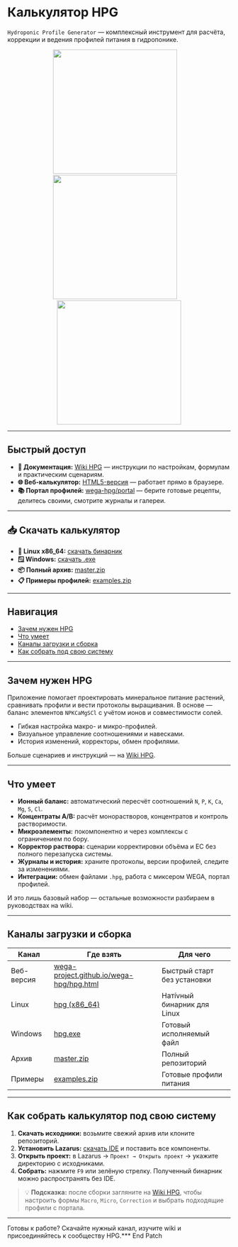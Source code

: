 # Калькулятор HPG

`Hydroponic Profile Generator` — комплексный инструмент для расчёта, коррекции и ведения профилей питания в гидропонике.

<div align="center">
  <a href="images/calc.png"><img src="images/calc.png" width="280"></a>
  &emsp;
  <a href="images/micro.png"><img src="images/micro.png" width="280"></a>
  &emsp;
  <a href="images/mono_solutions.png"><img src="images/mono_solutions.png" width="280"></a>
</div>

---

## Быстрый доступ

- **📘 Документация:** [Wiki HPG](https://github.com/WEGA-project/WEGA-HPG/wiki) — инструкции по настройкам, формулам и практическим сценариям.
- **🌐 Веб-калькулятор:** [HTML5-версия](https://wega-project.github.io/wega-hpg/hpg.html) — работает прямо в браузере.
- **📚 Портал профилей:** [wega-hpg/portal](https://wega-project.github.io/wega-hpg/portal/) — берите готовые рецепты, делитесь своими, смотрите журналы и галереи.

---

## 📥 Скачать калькулятор

- **🐧 Linux x86_64:** [скачать бинарник](https://github.com/WEGA-project/WEGA-HPG/raw/master/hpg)
- **🪟 Windows:** [скачать .exe](https://github.com/WEGA-project/WEGA-HPG/raw/master/hpg.exe)
- **📦 Полный архив:** [master.zip](https://github.com/WEGA-project/WEGA-HPG/archive/refs/heads/master.zip)
- **📋 Примеры профилей:** [examples.zip](https://github.com/WEGA-project/wega-hpg/blob/master/examples.zip)

---

## Навигация

- [Зачем нужен HPG](#overview)
- [Что умеет](#features)
- [Каналы загрузки и сборка](#versions)
- [Как собрать под свою систему](#how_to_build)

---

## Зачем нужен HPG <a name="overview"></a>

Приложение помогает проектировать минеральное питание растений, сравнивать профили и вести протоколы выращивания. В основе — баланс элементов `NPKCaMgSCl` с учётом ионов и совместимости солей.

- Гибкая настройка макро- и микро-профилей.
- Визуальное управление соотношениями и навесками.
- История изменений, корректоры, обмен профилями.

Больше сценариев и инструкций — на [Wiki HPG](https://github.com/WEGA-project/WEGA-HPG/wiki).

---

## Что умеет <a name="features"></a>

- **Ионный баланс:** автоматический пересчёт соотношений `N`, `P`, `K`, `Ca`, `Mg`, `S`, `Cl`.
- **Концентраты A/B:** расчёт монорастворов, концентратов и контроль растворимости.
- **Микроэлементы:** покомпонентно и через комплексы с ограничением по бору.
- **Корректор раствора:** сценарии корректировки объёма и EC без полного перезапуска системы.
- **Журналы и история:** храните протоколы, версии профилей, следите за изменениями.
- **Интеграции:** обмен файлами `.hpg`, работа с миксером WEGA, портал профилей.

И это лишь базовый набор — остальные возможности разбираем в руководствах на wiki.

---

## Каналы загрузки и сборка <a name="versions"></a>

| Канал | Где взять | Для чего |
|-------|-----------|---------|
| Веб-версия | [wega-project.github.io/wega-hpg/hpg.html](https://wega-project.github.io/wega-hpg/hpg.html) | Быстрый старт без установки |
| Linux | [hpg (x86_64)](https://github.com/WEGA-project/WEGA-HPG/raw/master/hpg) | Натívный бинарник для Linux |
| Windows | [hpg.exe](https://github.com/WEGA-project/WEGA-HPG/raw/master/hpg.exe) | Готовый исполняемый файл |
| Архив | [master.zip](https://github.com/WEGA-project/WEGA-HPG/archive/refs/heads/master.zip) | Полный репозиторий |
| Примеры | [examples.zip](https://github.com/WEGA-project/wega-hpg/blob/master/examples.zip) | Готовые профили питания |

---

## Как собрать калькулятор под свою систему <a name="how_to_build"></a>

1. **Скачать исходники:** возьмите свежий архив или клоните репозиторий.
2. **Установить Lazarus:** [скачать IDE](https://www.lazarus-ide.org/index.php?page=downloads) и поставить все компоненты.
3. **Открыть проект:** в Lazarus → `Проект → Открыть проект` → укажите директорию с исходниками.
4. **Собрать:** нажмите `F9` или зелёную стрелку. Полученный бинарник можно распространять без IDE.

> 💡 **Подсказка:** после сборки загляните на [Wiki HPG](https://github.com/WEGA-project/WEGA-HPG/wiki), чтобы настроить формы `Macro`, `Micro`, `Correction` и выбрать подходящие профили с портала.

---

Готовы к работе? Скачайте нужный канал, изучите wiki и присоединяйтесь к сообществу HPG.*** End Patch
